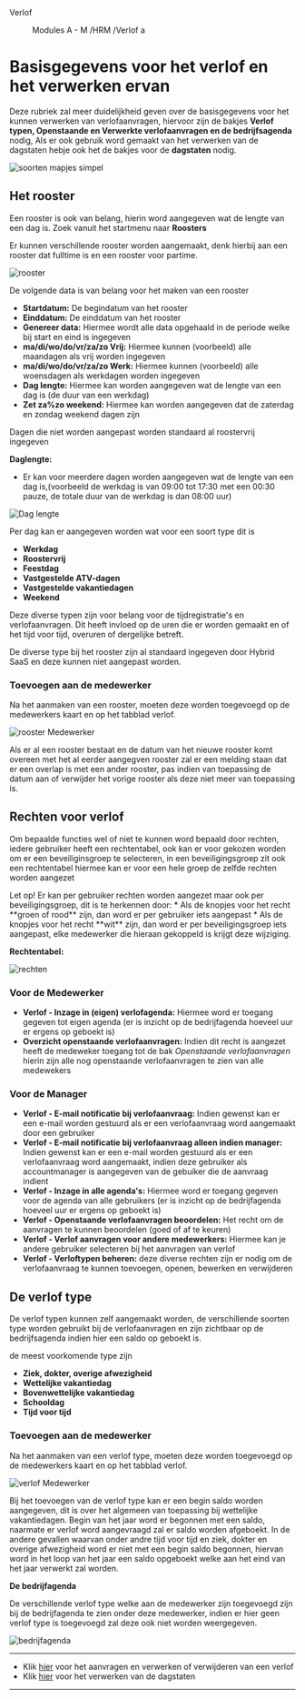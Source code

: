 <properties>
	<page>
		<title>Verlof</title>
		<description>Verlof</description>
	</page>
	<menu>
		<position>Modules A - M /HRM /Verlof</position>
		<title>Basisgegevens</title>
		<sort>a</sort>
	</menu>
</properties>

# Basisgegevens voor het verlof en het verwerken ervan #

Deze rubriek zal meer duidelijkheid geven over de basisgegevens voor het kunnen verwerken van verlofaanvragen, hiervoor zijn de bakjes **Verlof typen, Openstaande en Verwerkte verlofaanvragen en de bedrijfsagenda** nodig, Als er ook gebruik word gemaakt van het verwerken van de dagstaten hebje ook het de bakjes voor de **dagstaten** nodig.

![soorten mapjes simpel](images/bakjes.png)

## Het rooster ##

Een rooster is ook van belang, hierin word aangegeven wat de lengte van een dag is. Zoek vanuit het startmenu naar **Roosters** 

Er kunnen verschillende rooster worden aangemaakt, denk hierbij aan een rooster dat fulltime is en een rooster voor partime.

![rooster](images/rooster.png)

De volgende data is van belang voor het maken van een rooster

- **Startdatum:**        De begindatum van het rooster
- **Einddatum:**	     De einddatum van het rooster
- **Genereer data:**     Hiermee wordt alle data opgehaald in de periode welke bij start en eind is ingegeven
- **ma/di/wo/do/vr/za/zo Vrij:** Hiermee kunnen (voorbeeld) alle  maandagen als vrij worden ingegeven
- **ma/di/wo/do/vr/za/zo Werk:** Hiermee kunnen (voorbeeld) alle  woensdagen als werkdagen worden ingegeven
- **Dag lengte:**	     Hiermee kan worden aangegeven wat de lengte van een dag is (de duur van een werkdag)
- **Zet za%zo weekend:** Hiermee kan worden aangegeven dat de zaterdag en zondag weekend dagen zijn

<div class="tip">
Dagen die niet worden aangepast worden standaard al roostervrij ingegeven
</div>


**Daglengte:**
- Er kan voor meerdere dagen worden aangegeven wat de lengte van een dag is,(voorbeeld de werkdag is van 09:00 tot 17:30 met een 00:30 pauze, de totale duur van de werkdag is dan 08:00 uur)

![Dag lengte](images/daglengte.png)

Per dag kan er aangegeven worden wat voor een soort type dit is

- **Werkdag**
- **Roostervrij**
- **Feestdag**
- **Vastgestelde ATV-dagen**
- **Vastgestelde vakantiedagen**
- **Weekend**

Deze diverse typen zijn voor belang voor de tijdregistratie's en verlofaanvragen. Dit heeft invloed op de uren die er worden gemaakt en of het tijd voor tijd, overuren of dergelijke betreft.

<div class="warning">
De diverse type bij het rooster zijn al standaard ingegeven door Hybrid SaaS en deze kunnen niet aangepast worden.
</div>

### Toevoegen aan de medewerker ###

Na het aanmaken van een rooster, moeten deze worden toegevoegd op de medewerkers kaart en op het tabblad verlof.

![rooster Medewerker](images/rooster-toevoegen.png)

Als er al een rooster bestaat en de datum van het nieuwe rooster komt overeen met het al eerder aangegven rooster zal er een melding staan dat er een overlap is met een ander rooster, pas indien van toepassing de datum aan of verwijder het vorige rooster als deze niet meer van toepassing is.

## Rechten voor verlof ##

Om bepaalde functies wel of niet te kunnen word bepaald door rechten, iedere gebruiker heeft een rechtentabel, ook kan er voor gekozen worden om er een beveiliginsgroep te selecteren, in een beveiligingsgroep zit ook een rechtentabel hiermee kan er voor een hele groep de zelfde rechten worden aangezet

<div class="warning">
Let op! Er kan per gebruiker rechten worden aangezet maar ook per beveiligingsgroep, dit is te herkennen door:
* Als de knopjes voor het recht **groen of rood** zijn, dan word er per gebruiker iets aangepast
* Als de knopjes voor het recht **wit** zijn, dan word er per beveiligingsgroep iets aangepast, elke medewerker die hieraan gekoppeld is krijgt deze wijziging.
</div>

**Rechtentabel:**

![rechten](images/recht.png)

### Voor de Medewerker ###

- **Verlof - Inzage in (eigen) verlofagenda:** Hiermee word er toegang gegeven tot eigen agenda (er is inzicht op de bedrijfagenda hoeveel uur er ergens op geboekt is)
- **Overzicht openstaande verlofaanvragen:** Indien dit recht is aangezet heeft de medeweker toegang tot de bak *Openstaande verlofaanvragen* hierin zijn alle nog openstaande verlofaanvragen te zien van alle medewekers

### Voor de Manager ###

- **Verlof - E-mail notificatie bij verlofaanvraag:** Indien gewenst kan er een e-mail worden gestuurd als er een verlofaanvraag word aangemaakt door een gebruiker
- **Verlof - E-mail notificatie bij verlofaanvraag alleen indien manager:** Indien gewenst kan er een e-mail worden gestuurd als er een verlofaanvraag word aangemaakt, indien deze gebruiker als accountmanager is aangegeven van de gebuiker die de aanvraag indient
- **Verlof - Inzage in alle agenda's:** Hiermee word er toegang gegeven voor de agenda van alle gebruikers (er is inzicht op de bedrijfagenda hoeveel uur er ergens op geboekt is)
- **Verlof - Openstaande verlofaanvragen beoordelen:** Het recht om de aanvragen te kunnen beoordelen (goed of af te keuren)
- **Verlof - Verlof aanvragen voor andere medewerkers:** Hiermee kan je andere gebruiker selecteren bij het aanvragen van verlof
- **Verlof - Verloftypen beheren:** deze diverse rechten zijn er nodig om de verlofaanvraag te kunnen toevoegen, openen, bewerken en verwijderen

## De verlof type ##

De verlof typen kunnen zelf aangemaakt worden, de verschillende soorten type worden gebruikt bij de verlofaanvragen en zijn zichtbaar op de bedrijfsagenda indien hier een saldo op geboekt is.

de meest voorkomende type zijn

- **Ziek, dokter, overige afwezigheid**
- **Wettelijke vakantiedag**
- **Bovenwettelijke vakantiedag**
- **Schooldag**
- **Tijd voor tijd**

### Toevoegen aan de medewerker ###

Na het aanmaken van een verlof type, moeten deze worden toegevoegd op de medewerkers kaart en op het tabblad verlof.

![verlof Medewerker](images/verlof-toevoegen.png)

Bij het toevoegen van de verlof type kan er een begin saldo worden aangegeven, dit is over het algemeen van toepassing bij wettelijke vakantiedagen. Begin van het jaar word er begonnen met een saldo, naarmate er verlof word aangevraagd zal er saldo worden afgeboekt. In de andere gevallen waarvan onder andre tijd voor tijd en ziek, dokter en overige afwezigheid word er niet met een begin saldo begonnen, hiervan word in het loop van het jaar een saldo opgeboekt welke aan het eind van het jaar verwerkt zal worden. 

**De bedrijfagenda**

De verschillende verlof type welke aan de medewerker zijn toegevoegd zijn bij de bedrijfagenda te zien onder deze medewerker, indien er hier geen verlof type is toegevoegd zal deze ook niet worden weergegeven. 

![bedrijfagenda](images/bedrijfagenda.png)


-------

- Klik [hier](http://hybridsaas.support/pages/support-site/modulesAM/hrm/verlof/verlof-verwerken) voor het aanvragen en verwerken of verwijderen van een verlof
- Klik [hier](http://hybridsaas.support/pages/support-site/modulesAM/hrm/verlof/verlof-dagstaten) voor het verwerken van de dagstaten

-------